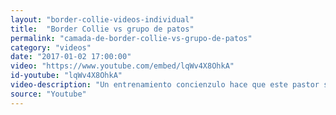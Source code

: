```yaml
---
layout: "border-collie-videos-individual"
title:  "Border Collie vs grupo de patos"
permalink: "camada-de-border-collie-vs-grupo-de-patos"
category: "videos"
date: "2017-01-02 17:00:00"
video: "https://www.youtube.com/embed/lqWv4X8OhkA"
id-youtube: "lqWv4X8OhkA"
video-description: "Un entrenamiento concienzulo hace que este pastor sea capaz de pastorear un grupo de patos con sus Border Collie"
source: "Youtube"
---
```

